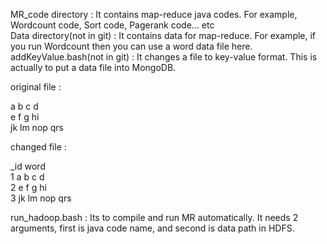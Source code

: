 MR_code directory : It contains map-reduce java codes. For example, Wordcount code, Sort code, Pagerank code... etc  
Data directory(not in git) : It contains data for map-reduce. For example, if you run Wordcount then you can use a word data file here.  
addKeyValue.bash(not in git) : It changes a file to key-value format. This is actually to put a data file into MongoDB.  

  original file :

   a b c d  
   e f g hi  
   jk lm nop qrs  

  changed file : 

   _id	word  
   1	a b c d  
   2	e f g hi  
   3	jk lm nop qrs  

run_hadoop.bash : Its to compile and run MR automatically. It needs 2 arguments, first is java code name, and second is data path in HDFS.
